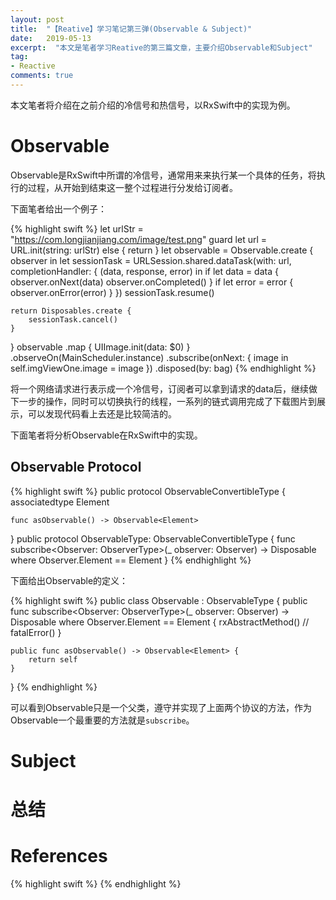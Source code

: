 ```yaml
---
layout: post
title:  "【Reative】学习笔记第三弹(Observable & Subject)"
date:   2019-05-13
excerpt:  "本文是笔者学习Reative的第三篇文章，主要介绍Observable和Subject"
tag:
- Reactive
comments: true
---
```


本文笔者将介绍在之前介绍的冷信号和热信号，以RxSwift中的实现为例。

# Observable

Observable是RxSwift中所谓的冷信号，通常用来来执行某一个具体的任务，将执行的过程，从开始到结束这一整个过程进行分发给订阅者。

下面笔者给出一个例子：

{% highlight swift %}
let urlStr = "https://com.longjianjiang.com/image/test.png"
guard let url = URL.init(string: urlStr) else { return }
let observable = Observable<Data>.create { observer in
	let sessionTask = URLSession.shared.dataTask(with: url, completionHandler: { (data, response, error) in
		if let data = data {
			observer.onNext(data)
			observer.onCompleted()
		}
		if let error = error {
			observer.onError(error)
		}
	})
	sessionTask.resume()

	return Disposables.create {
		sessionTask.cancel()
	}
}
observable
	.map { UIImage.init(data: $0) }
	.observeOn(MainScheduler.instance)
	.subscribe(onNext: { image in
		self.imgViewOne.image = image
	})
	.disposed(by: bag)
{% endhighlight %}

将一个网络请求进行表示成一个冷信号，订阅者可以拿到请求的data后，继续做下一步的操作，同时可以切换执行的线程，一系列的链式调用完成了下载图片到展示，可以发现代码看上去还是比较简洁的。

下面笔者将分析Observable在RxSwift中的实现。

## Observable Protocol 

{% highlight swift %}
public protocol ObservableConvertibleType {
    associatedtype Element

    func asObservable() -> Observable<Element>
}
public protocol ObservableType: ObservableConvertibleType {
    func subscribe<Observer: ObserverType>(_ observer: Observer) -> Disposable where Observer.Element == Element
}
{% endhighlight %}

下面给出Observable的定义：

{% highlight swift %}
public class Observable<Element> : ObservableType {
    public func subscribe<Observer: ObserverType>(_ observer: Observer) -> Disposable where Observer.Element == Element {
        rxAbstractMethod() // fatalError()
    }

    public func asObservable() -> Observable<Element> {
        return self
    }
}
{% endhighlight %}

可以看到Observable只是一个父类，遵守并实现了上面两个协议的方法，作为Observable一个最重要的方法就是`subscribe`。
# Subject

# 总结

# References

{% highlight swift %}
{% endhighlight %}

